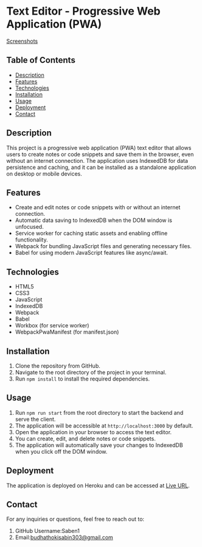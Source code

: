 
# Text Editor - Progressive Web Application (PWA)

[Screenshots](https://github.com/Saben1/PWA-challenge/issues/1#issue-1834514336)

## Table of Contents

- [Description](#description)
- [Features](#features)
- [Technologies](#technologies)
- [Installation](#installation)
- [Usage](#usage)
- [Deployment](#deployment)
- [Contact](#contact)

## Description

This project is a progressive web application (PWA) text editor that allows users to create notes or code snippets and save them in the browser, even without an internet connection. The application uses IndexedDB for data persistence and caching, and it can be installed as a standalone application on desktop or mobile devices.

## Features

- Create and edit notes or code snippets with or without an internet connection.
- Automatic data saving to IndexedDB when the DOM window is unfocused.
- Service worker for caching static assets and enabling offline functionality.
- Webpack for bundling JavaScript files and generating necessary files.
- Babel for using modern JavaScript features like async/await.

## Technologies

- HTML5
- CSS3
- JavaScript
- IndexedDB
- Webpack
- Babel
- Workbox (for service worker)
- WebpackPwaManifest (for manifest.json)

## Installation

1. Clone the repository from GitHub.
2. Navigate to the root directory of the project in your terminal.
3. Run `npm install` to install the required dependencies.

## Usage

1. Run `npm run start` from the root directory to start the backend and serve the client.
2. The application will be accessible at `http://localhost:3000` by default.
3. Open the application in your browser to access the text editor.
4. You can create, edit, and delete notes or code snippets.
5. The application will automatically save your changes to IndexedDB when you click off the DOM window.

## Deployment

The application is deployed on Heroku and can be accessed at [Live URL](https://pwa-saben-42a46b3754fc.herokuapp.com/).


## Contact

For any inquiries or questions, feel free to reach out to:

1. GitHub Username:Saben1
2. Email:budhathokisabin303@gmail.com